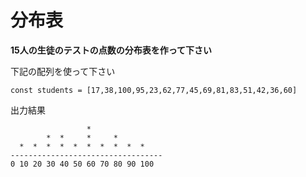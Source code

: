 # 分布表

**15人の生徒のテストの点数の分布表を作って下さい**

下記の配列を使って下さい
```
const students = [17,38,100,95,23,62,77,45,69,81,83,51,42,36,60]
```

出力結果
```
                 *
        *  *     *     *
  *  *  *  *  *  *  *  *  *  * 
----------------------------------
0 10 20 30 40 50 60 70 80 90 100
```
